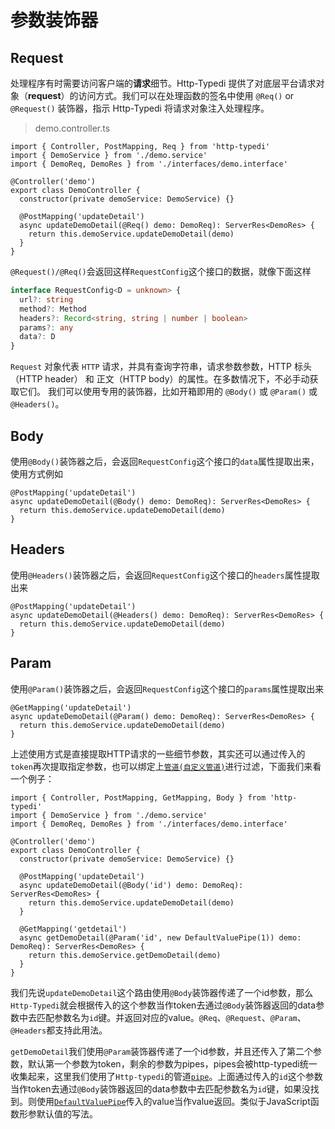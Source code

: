 # 参数装饰器

## Request

处理程序有时需要访问客户端的**请求**细节。Http-Typedi 提供了对底层平台请求对象（**request**）的访问方式。我们可以在处理函数的签名中使用 `@Req()` or `@Request()` 装饰器，指示 Http-Typedi 将请求对象注入处理程序。

> demo.controller.ts

```ts{9}
import { Controller, PostMapping, Req } from 'http-typedi'
import { DemoService } from './demo.service'
import { DemoReq, DemoRes } from './interfaces/demo.interface'

@Controller('demo')
export class DemoController {
  constructor(private demoService: DemoService) {}

  @PostMapping('updateDetail')
  async updateDemoDetail(@Req() demo: DemoReq): ServerRes<DemoRes> {
    return this.demoService.updateDemoDetail(demo)
  }
}
```

`@Request()/@Req()`会返回这样`RequestConfig`这个接口的数据，就像下面这样

```ts
interface RequestConfig<D = unknown> {
  url?: string
  method?: Method
  headers?: Record<string, string | number | boolean>
  params?: any
  data?: D
}
```

`Request` 对象代表 `HTTP` 请求，并具有查询字符串，请求参数参数，HTTP 标头（HTTP header） 和 正文（HTTP body）的属性。在多数情况下，不必手动获取它们。 我们可以使用专用的装饰器，比如开箱即用的 `@Body()` 或 `@Param()` 或 `@Headers()`。

## Body

使用`@Body()`装饰器之后，会返回`RequestConfig`这个接口的`data`属性提取出来，使用方式例如

```ts{2}
@PostMapping('updateDetail')
async updateDemoDetail(@Body() demo: DemoReq): ServerRes<DemoRes> {
  return this.demoService.updateDemoDetail(demo)
}
```

## Headers

使用`@Headers()`装饰器之后，会返回`RequestConfig`这个接口的`headers`属性提取出来
```ts{2}
@PostMapping('updateDetail')
async updateDemoDetail(@Headers() demo: DemoReq): ServerRes<DemoRes> {
  return this.demoService.updateDemoDetail(demo)
}
```
## Param

使用`@Param()`装饰器之后，会返回`RequestConfig`这个接口的`params`属性提取出来
```ts{2}
@GetMapping('updateDetail')
async updateDemoDetail(@Param() demo: DemoReq): ServerRes<DemoRes> {
  return this.demoService.updateDemoDetail(demo)
}
```


上述使用方式是直接提取HTTP请求的一些细节参数，其实还可以通过传入的`token`再次提取指定参数，也可以绑定上[`管道(自定义管道)`](../pipe/index.md)进行过滤，下面我们来看一个例子：

```ts{9}
import { Controller, PostMapping, GetMapping, Body } from 'http-typedi'
import { DemoService } from './demo.service'
import { DemoReq, DemoRes } from './interfaces/demo.interface'

@Controller('demo')
export class DemoController {
  constructor(private demoService: DemoService) {}

  @PostMapping('updateDetail')
  async updateDemoDetail(@Body('id') demo: DemoReq): ServerRes<DemoRes> {
    return this.demoService.updateDemoDetail(demo)
  }

  @GetMapping('getdetail')
  async getDemoDetail(@Param('id', new DefaultValuePipe(1)) demo: DemoReq): ServerRes<DemoRes> {
    return this.demoService.getDemoDetail(demo)
  }
}
```

我们先说`updateDemoDetail`这个路由使用`@Body`装饰器传递了一个id参数，那么`Http-Typedi`就会根据传入的这个参数当作token去通过`@Body`装饰器返回的data参数中去匹配参数名为`id`键。并返回对应的value。`@Req`、`@Request`、`@Param`、`@Headers`都支持此用法。

`getDemoDetail`我们使用`@Param`装饰器传递了一个id参数，并且还传入了第二个参数，默认第一个参数为token，剩余的参数为pipes，pipes会被http-typedi统一收集起来，这里我们使用了`Http-typedi`的管道[`pipe`](../pipe/index.md)。上面通过传入的`id`这个参数当作token去通过`@Body`装饰器返回的data参数中去匹配参数名为`id`键，如果没找到。则使用[`DefaultValuePipe`](../pipe/index.md)传入的value当作value返回。类似于JavaScript函数形参默认值的写法。
